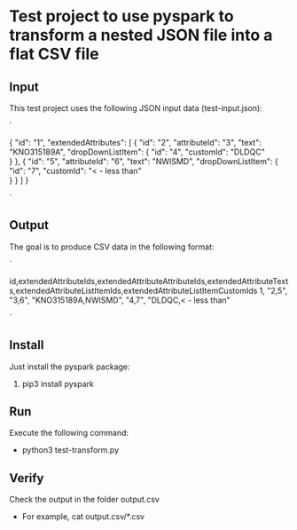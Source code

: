 # Test project to use pyspark to transform a nested JSON file into a flat CSV file


## Input

This test project uses the following JSON input data (test-input.json):

`

{
	"id": "1",
	"extendedAttributes": 
	[
		{
			"id": "2",
			"attributeId": "3",
			"text": "KNO315189A",
			"dropDownListItem": {
				"id": "4",
				"customId": "DLDQC"		
			}
		},
		{
			"id": "5",
			"attributeId": "6",
			"text": "NWISMD",
			"dropDownListItem": {
				"id": "7",
				"customId": "< - less than"		
			}
		}
	]
}

`


## Output

The goal is to produce CSV data in the following format:

`

id,extendedAttributeIds,extendedAttributeAttributeIds,extendedAttributeTexts,extendedAttributeListItemIds,extendedAttributeListItemCustomIds
1, "2,5", "3,6", "KNO315189A,NWISMD", "4,7", "DLDQC,< - less than"

`

## Install

Just install the pyspark package:

1. pip3 install pyspark


## Run

Execute the following command:

* python3 test-transform.py


## Verify

Check the output in the folder output.csv

* For example, cat output.csv/*.csv
